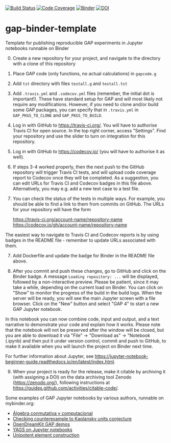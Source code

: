 [![Build Status](https://github.com/rse-standrewscs/gap-binder-template/workflows/CI/badge.svg?branch=master)](https://github.com/rse-standrewscs/gap-binder-template/actions?query=workflow%3ACI+branch%3Amaster)
[![Code Coverage](https://codecov.io/github/rse-standrewscs/gap-binder-template/coverage.svg?branch=master&token=)](https://codecov.io/gh/rse-standrewscs/gap-binder-template)
[![Binder](https://mybinder.org/badge.svg)](https://mybinder.org/v2/gh/rse-standrewscs/gap-binder-template/master)
[![DOI](https://zenodo.org/badge/DOI/10.5281/zenodo.3662155.svg)](https://doi.org/10.5281/zenodo.3662155)


# gap-binder-template
Template for publishing reproducible GAP experiments in Jupyter notebooks runnable on Binder

0. Create a new repository for your project, and navigate to the directory with a clone of this repository

1. Place GAP code (only functions, no actual calculations) in `gapcode.g`

2. Add `tst` directory with files `testall.g` and `testall.tst`

3. Add `.travis.yml` and `.codecov.yml` files (remember, the initial dot is important!). 
These have standard setup for GAP and will most likely not require any modifications. 
However, if you need to clone and/or build some GAP packages, you can specify that in 
`.travis.yml` in `GAP_PKGS_TO_CLONE` and `GAP_PKGS_TO_BUILD`.

3. Log in with GitHub to https://travis-ci.org/. You will have to authorise
Travis CI for open source. In the top right corner, access "Settings". Find
your repository and use the slider to turn on integration for this repository. 

4. Log in with GitHub to https://codecov.io/ (you will have to authorise it
as well).

5. If steps 3-4 worked properly, then the next push to the GitHub repository
will trigger Travis CI tests, and will upload code coverage report to Codecov
once they will be completed. As a suggestion, you can edit URLs for Travis CI
and Codecov badges in this file above. Alternatively, you may e.g. add a new
test case to a test file.

6. You can check the status of the tests in multiple ways. For example, you
should be able to find a link to them from commits on GitHub. The URLs for
your repository will have the form 

    https://travis-ci.org/account-name/repository-name
    https://codecov.io/gh/account-name/repository-name
  
The easiest way to navigate to Travis CI and Codecov reports is by using 
badges in the README file - remember to update URLs associated with them.

7. Add Dockerfile and update the badge for Binder in the README file above.

8. After you commit and push these changes, go to GitHub and click on the
Binder badge. A message `Loading repository: ...` will be displayed, followed 
by a non-interactive preview. Please be patient, since it may take a while, 
depending on the current load on Binder. You can click on "Show" to monitor 
the progress of the build in the build logs. When the server will be ready, 
you will see the main Jupyter screen with a file browser. Click on the "New"
button and select "GAP 4" to start a new GAP Jupyter notebook.

In this notebook you can now combine code, input and output, and a text
narrative to demonstrate your code and explain how it works. Please note 
that the notebook will not be preserved after the window will be closed, but 
you are able to download it via "File" -> "Download as" -> "Notebook (.ipynb)
and then put it under version control, commit and push to GitHub, to make it
available when you will launch the project on Binder next time.

For further information about Jupyter, see
https://jupyter-notebook-beginner-guide.readthedocs.io/en/latest/index.html.

9. When your project is ready for the release, make it citable by archiving it
(with assigning a DOI) on the data archiving tool Zenodo (https://zenodo.org/), 
following instructions at https://guides.github.com/activities/citable-code/.

Some examples of GAP Jupyter notebooks by various authors, runnable on mybinder.org:
- [Álgebra conmutativa y computacional](https://github.com/pedritomelenas/Algebra-conmutativa-y-computacional)
- [Checking counterexample to Kaplansky units conjecture](https://github.com/alex-konovalov/Kaplansky-units-counterexample)
- [OpenDreamKit GAP demos](https://github.com/OpenDreamKit/gap-demos)
- [YAGS on Jupyter notebooks](https://github.com/iarobles/demo-yags)
- [Unipotent element construction](https://github.com/sukru-yalcinkaya/unipoly)

